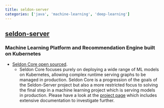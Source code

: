 ```yaml
---
title: seldon-server
categories: ['java', 'machine-learning', 'deep-learning']
---
```

## [seldon-server](https://github.com/SeldonIO/seldon-server)

### Machine Learning Platform and Recommendation Engine built on Kubernetes


 * [Seldon Core open sourced](https://github.com/SeldonIO/seldon-core). 
    * Seldon Core focuses purely on deploying a wide range of ML models on Kubernetes, allowing complex runtime serving graphs to be managed in production. Seldon Core is a progression of the goals of the Seldon-Server project but also a more restricted focus to solving the final step in a machine learning project which is serving models in production. Please have a look at the [project page](https://github.com/SeldonIO/seldon-core) which includes extensive documentation to investigate further.


